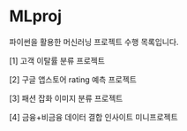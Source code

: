 # MLproj
파이썬을 활용한 머신러닝 프로젝트 수행 목록입니다.

[1] 고객 이탈률 분류 프로젝트

[2] 구글 앱스토어 rating 예측 프로젝트

[3] 패션 잡화 이미지 분류 프로젝트

[4] 금융+비금융 데이터 결합 인사이트 미니프로젝트
